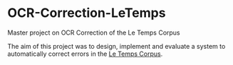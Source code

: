 # OCR-Correction-LeTemps
Master project on OCR Correction of the Le Temps Corpus

The aim of this project was to design, implement and evaluate a system to automatically correct errors in the [Le Temps Corpus](http://www.letempsarchives.ch/).
